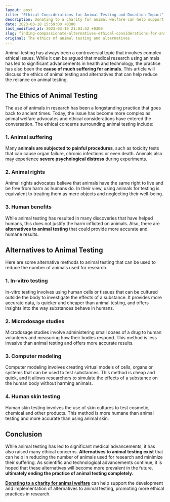 ```yaml
---
layout: post
title: "Ethical Considerations for Animal Testing and Donation Impact"
description: Donating to a charity for animal welfare can help support the development and implementation of alternatives to animal testing, promoting more ethical practices in research.
date: 2023-03-18 15:59:00 +0300
last_modified_at: 2023-03-19 21:03:52 +0300
slug: finding-compassionate-alternatives-ethical-considerations-for-animal-testing-and-donation-impact
original: The ethics of animal testing and alternatives
---
```

Animal testing has always been a controversial topic that involves complex ethical issues. While it can be argued that medical research using animals has led to significant advancements in health and technology, the practice has also been the **cause of much suffering for animals**. This article will discuss the ethics of animal testing and alternatives that can help reduce the reliance on animal testing.

## The Ethics of Animal Testing

The use of animals in research has been a longstanding practice that goes back to ancient times. Today, the issue has become more complex as animal welfare advocates and ethical considerations have entered the conversation. The ethical concerns surrounding animal testing include:

### 1\. Animal suffering

Many **animals are subjected to painful procedures**, such as toxicity tests that can cause organ failure, chronic infections or even death. Animals also may experience **severe psychological distress** during experiments.

### 2\. Animal rights

Animal rights advocates believe that animals have the same right to live and be free from harm as humans do. In their view, using animals for testing is equivalent to treating them as mere objects and neglecting their well-being.

### 3\. Human benefits

While animal testing has resulted in many discoveries that have helped humans, this does not justify the harm inflicted on animals. Also, there are **alternatives to animal testing** that could provide more accurate and humane results.

## Alternatives to Animal Testing

Here are some alternative methods to animal testing that can be used to reduce the number of animals used for research.

### 1\. In\-vitro testing

In-vitro testing involves using human cells or tissues that can be cultured outside the body to investigate the effects of a substance. It provides more accurate data, is quicker and cheaper than animal testing, and offers insights into the way substances behave in humans.

### 2\. Microdosage studies

Microdosage studies involve administering small doses of a drug to human volunteers and measuring how their bodies respond. This method is less invasive than animal testing and offers more accurate results.

### 3\. Computer modeling

Computer modeling involves creating virtual models of cells, organs or systems that can be used to test substances. This method is cheap and quick, and it allows researchers to simulate the effects of a substance on the human body without harming animals.

### 4\. Human skin testing

Human skin testing involves the use of skin cultures to test cosmetic, chemical and other products. This method is more humane than animal testing and more accurate than using animal skin.

## Conclusion

While animal testing has led to significant medical advancements, it has also raised many ethical concerns. **Alternatives to animal testing exist** that can help in reducing the number of animals used for research and minimize their suffering. As scientific and technological advancements continue, it is hoped that these alternatives will become more prevalent in the future, **ultimately ending the practice of animal testing completely.**

**[Donating to a charity for animal welfare](/animal-charities/top-animal-charities-aspca-humane-society-best-friends-wwf-peta-awi-wcs.html)** can help support the development and implementation of alternatives to animal testing, promoting more ethical practices in research.